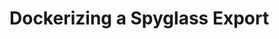 # Dockerizing a Spyglass Export

<!-- sed -i 's/DEFAULT CHARSET=[^ ]* //g' dump.sql -->
<!-- %s/\v DEFAULT CHARSET=[^ ]\w*//g  -->
<!-- sed -i 's/ DEFAULT CHARSET=[^ ]\w*//g' temp.sql -->

<!-- 1. Templating TODO -->
<!-- 2. Edit env -->
<!-- 3. Build -->
<!-- 4. Test run -->
<!-- 5. Publish -->

<!-- Try env var: -->
<!-- JUPYTERHUB_SINGLEUSER_APP='notebook.notebookapp.NotebookApp' -->
<!-- Use singleuser? Need mult accessing one? -->
